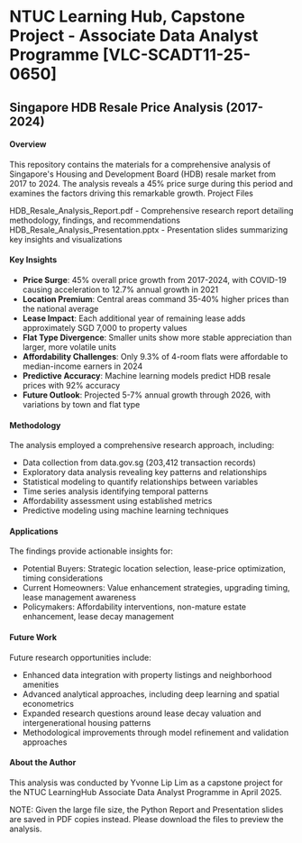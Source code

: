# NTUC Learning Hub, Capstone Project - Associate Data Analyst Programme [VLC-SCADT11-25-0650]


## Singapore HDB Resale Price Analysis (2017-2024)
#### Overview
This repository contains the materials for a comprehensive analysis of Singapore's Housing and Development Board (HDB) resale market from 2017 to 2024. The analysis reveals a 45% price surge during this period and examines the factors driving this remarkable growth.
Project Files

HDB_Resale_Analysis_Report.pdf - Comprehensive research report detailing methodology, findings, and recommendations
HDB_Resale_Analysis_Presentation.pptx - Presentation slides summarizing key insights and visualizations

#### Key Insights
- **Price Surge**: 45% overall price growth from 2017-2024, with COVID-19 causing acceleration to 12.7% annual growth in 2021
- **Location Premium**: Central areas command 35-40% higher prices than the national average
- **Lease Impact**: Each additional year of remaining lease adds approximately SGD 7,000 to property values
- **Flat Type Divergence**: Smaller units show more stable appreciation than larger, more volatile units
- **Affordability Challenges**: Only 9.3% of 4-room flats were affordable to median-income earners in 2024
- **Predictive Accuracy**: Machine learning models predict HDB resale prices with 92% accuracy
- **Future Outlook**: Projected 5-7% annual growth through 2026, with variations by town and flat type

#### Methodology
The analysis employed a comprehensive research approach, including:
- Data collection from data.gov.sg (203,412 transaction records)
- Exploratory data analysis revealing key patterns and relationships
- Statistical modeling to quantify relationships between variables
- Time series analysis identifying temporal patterns
- Affordability assessment using established metrics
- Predictive modeling using machine learning techniques

#### Applications
The findings provide actionable insights for:
- Potential Buyers: Strategic location selection, lease-price optimization, timing considerations
- Current Homeowners: Value enhancement strategies, upgrading timing, lease management awareness
- Policymakers: Affordability interventions, non-mature estate enhancement, lease decay management

#### Future Work
Future research opportunities include:
- Enhanced data integration with property listings and neighborhood amenities
- Advanced analytical approaches, including deep learning and spatial econometrics
- Expanded research questions around lease decay valuation and intergenerational housing patterns
- Methodological improvements through model refinement and validation approaches

#### About the Author
This analysis was conducted by Yvonne Lip Lim as a capstone project for the NTUC LearningHub Associate Data Analyst Programme in April 2025.

NOTE: Given the large file size, the Python Report and Presentation slides are saved in PDF copies instead. Please download the files to preview the analysis.
